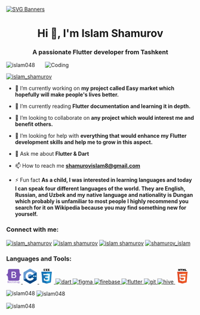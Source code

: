 [![SVG Banners](https://svg-banners.vercel.app/api?type=origin&text1=Welcome%20To%20My%20Account%20🤠&text2=💖&width=1100&height=500)](https://github.com/Akshay090/svg-banners)
<h1 align="center">Hi 👋, I'm Islam Shamurov</h1>
<h3 align="center">A passionate Flutter developer from Tashkent</h3>
<img align="right" alt="Coding" width="400" src="https://camo.githubusercontent.com/8bf6f6d78abc81fcf9c49f10649423e73ea44bc248e83aaae8759d401c829a84/68747470733a2f2f70687973696373677572756b756c2e66696c65732e776f726470726573732e636f6d2f323031392f30322f6368617261637465722d312e676966">

<p align="left"> <img src="https://komarev.com/ghpvc/?username=islam048&label=Profile%20views&color=0e75b6&style=flat" alt="islam048" /> </p>

<p align="left"> <a href="https://twitter.com/islam_shamurov" target="blank"><img src="https://img.shields.io/twitter/follow/islam_shamurov?logo=twitter&style=for-the-badge" alt="islam_shamurov" /></a> </p>

- 🔭 I’m currently working on **my project called Easy market which hopefully will make people's lives better.**

- 🌱 I’m currently reading **Flutter documentation and learning it in depth.**

- 👯 I’m looking to collaborate on **any project which would interest me and benefit others.**

- 🤝 I’m looking for help with **everything that would enhance my Flutter development skills and help me to grow in this aspect.**

- 💬 Ask me about **Flutter & Dart**

- 📫 How to reach me **shamurovislam8@gmail.com**

- ⚡ Fun fact **As a child, I was interested in learning languages and today I can speak four different languages of the world. They are English, Russian, and Uzbek and my native language and nationality is Dungan which probably is unfamiliar to most people I highly recommend you search for it on Wikipedia because you may find something new for yourself.**

<h3 align="left">Connect with me:</h3>
<p align="left">
<a href="https://twitter.com/islam_shamurov" target="blank"><img align="center" src="https://raw.githubusercontent.com/rahuldkjain/github-profile-readme-generator/master/src/images/icons/Social/twitter.svg" alt="islam_shamurov" height="30" width="40" /></a>
<a href="https://uz.linkedin.com/in/islam-shamurov" target="blank"><img align="center" src="https://raw.githubusercontent.com/rahuldkjain/github-profile-readme-generator/master/src/images/icons/Social/linked-in-alt.svg" alt="islam shamurov" height="30" width="40" /></a>
<a href="https://www.facebook.com/islamshamurov" target="blank"><img align="center" src="https://raw.githubusercontent.com/rahuldkjain/github-profile-readme-generator/master/src/images/icons/Social/facebook.svg" alt="islam shamurov" height="30" width="40" /></a>
<a href="https://instagram.com/shamurov_islam" target="blank"><img align="center" src="https://raw.githubusercontent.com/rahuldkjain/github-profile-readme-generator/master/src/images/icons/Social/instagram.svg" alt="shamurov_islam" height="30" width="40" /></a>
</p>

<h3 align="left">Languages and Tools:</h3>
<p align="left"> <a href="https://getbootstrap.com" target="_blank" rel="noreferrer"> <img src="https://raw.githubusercontent.com/devicons/devicon/master/icons/bootstrap/bootstrap-plain-wordmark.svg" alt="bootstrap" width="40" height="40"/> </a> <a href="https://www.w3schools.com/cpp/" target="_blank" rel="noreferrer"> <img src="https://raw.githubusercontent.com/devicons/devicon/master/icons/cplusplus/cplusplus-original.svg" alt="cplusplus" width="40" height="40"/> </a> <a href="https://www.w3schools.com/css/" target="_blank" rel="noreferrer"> <img src="https://raw.githubusercontent.com/devicons/devicon/master/icons/css3/css3-original-wordmark.svg" alt="css3" width="40" height="40"/> </a> <a href="https://dart.dev" target="_blank" rel="noreferrer"> <img src="https://www.vectorlogo.zone/logos/dartlang/dartlang-icon.svg" alt="dart" width="40" height="40"/> </a> <a href="https://www.figma.com/" target="_blank" rel="noreferrer"> <img src="https://www.vectorlogo.zone/logos/figma/figma-icon.svg" alt="figma" width="40" height="40"/> </a> <a href="https://firebase.google.com/" target="_blank" rel="noreferrer"> <img src="https://www.vectorlogo.zone/logos/firebase/firebase-icon.svg" alt="firebase" width="40" height="40"/> </a> <a href="https://flutter.dev" target="_blank" rel="noreferrer"> <img src="https://www.vectorlogo.zone/logos/flutterio/flutterio-icon.svg" alt="flutter" width="40" height="40"/> </a> <a href="https://git-scm.com/" target="_blank" rel="noreferrer"> <img src="https://www.vectorlogo.zone/logos/git-scm/git-scm-icon.svg" alt="git" width="40" height="40"/> </a> <a href="https://hive.apache.org/" target="_blank" rel="noreferrer"> <img src="https://www.vectorlogo.zone/logos/apache_hive/apache_hive-icon.svg" alt="hive" width="40" height="40"/> </a> <a href="https://www.w3.org/html/" target="_blank" rel="noreferrer"> <img src="https://raw.githubusercontent.com/devicons/devicon/master/icons/html5/html5-original-wordmark.svg" alt="html5" width="40" height="40"/> </a> </p>

<p><img align="left" src="https://github-readme-stats.vercel.app/api/top-langs?username=islam047&show_icons=true&locale=en&layout=compact" alt="islam048" /></p>

<p>&nbsp;<img align="center" src="https://github-readme-stats.vercel.app/api?username=islam047&show_icons=true&locale=en" alt="islam048" /></p>

<p><img align="center" src="https://github-readme-streak-stats.herokuapp.com/?user=islam047&" alt="islam048" /></p>
